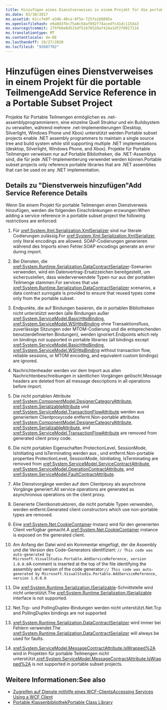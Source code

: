 ```yaml
---
title: Hinzufügen eines Dienstverweises in einem Projekt für die portable Teilmenge
ms.date: 03/30/2017
ms.assetid: 61ccfe0f-a34b-40ca-8f5e-725fa1b8095e
ms.openlocfilehash: e9a0d3fbc75a8c64af892f74acedfc41dc115da3
ms.sourcegitcommit: 279fb6e8d515df51676528a7424a1df2f0917116
ms.translationtype: MT
ms.contentlocale: de-DE
ms.lasthandoff: 10/27/2020
ms.locfileid: "92687702"
---
```

# <a name="add-service-reference-in-a-portable-subset-project"></a><span data-ttu-id="7feb4-102">Hinzufügen eines Dienstverweises in einem Projekt für die portable Teilmenge</span><span class="sxs-lookup"><span data-stu-id="7feb4-102">Add Service Reference in a Portable Subset Project</span></span>

<span data-ttu-id="7feb4-103">Projekte für Portable Teilmengen ermöglichen es .net-assemblyprogrammierern, eine einzelne Quell Struktur und ein Buildsystem zu verwalten, während mehrere .net-Implementierungen (Desktop, Silverlight, Windows Phone und Xbox) unterstützt werden.</span><span class="sxs-lookup"><span data-stu-id="7feb4-103">Portable subset projects enable .NET assembly programmers to maintain a single source tree and build system while still supporting multiple .NET implementations (desktop, Silverlight, Windows Phone, and Xbox).</span></span> <span data-ttu-id="7feb4-104">Projekte für Portable Teilmengen verweisen nur auf Portable Bibliotheken, die .NET-Assemblys sind, die für jede .NET-Implementierung verwendet werden können.</span><span class="sxs-lookup"><span data-stu-id="7feb4-104">Portable subset projects only reference portable libraries that are .NET assemblies that can be used on any .NET implementation.</span></span>
  
## <a name="add-service-reference-details"></a><span data-ttu-id="7feb4-105">Details zu "Dienstverweis hinzufügen"</span><span class="sxs-lookup"><span data-stu-id="7feb4-105">Add Service Reference Details</span></span>  
 <span data-ttu-id="7feb4-106">Wenn Sie einem Projekt für portable Teilmengen einen Dienstverweis hinzufügen, werden die folgenden Einschränkungen erzwungen:</span><span class="sxs-lookup"><span data-stu-id="7feb4-106">When adding a service reference in a portable subset project the following restrictions are enforced:</span></span>  
  
1. <span data-ttu-id="7feb4-107">Für <xref:System.Xml.Serialization.XmlSerializer> sind nur literale Codierungen zulässig.</span><span class="sxs-lookup"><span data-stu-id="7feb4-107">For <xref:System.Xml.Serialization.XmlSerializer>, only literal encodings are allowed.</span></span> <span data-ttu-id="7feb4-108">SOAP-Codierungen generieren während des Imports einen Fehler.</span><span class="sxs-lookup"><span data-stu-id="7feb4-108">SOAP encodings generate an error during import.</span></span>  
  
2. <span data-ttu-id="7feb4-109">Bei Diensten, die <xref:System.Runtime.Serialization.DataContractSerializer>-Szenarien verwenden, wird ein Datenvertrag-Ersatzzeichen bereitgestellt, um sicherzustellen, dass wiederverwendete Typen nur aus der portablen Teilmenge stammen.</span><span class="sxs-lookup"><span data-stu-id="7feb4-109">For services that use <xref:System.Runtime.Serialization.DataContractSerializer> scenarios, a data contract surrogate is provided to ensure that reused types come only from the portable subset.</span></span>  
  
3. <span data-ttu-id="7feb4-110">Endpunkte, die auf Bindungen basieren, die in portablen Bibliotheken nicht unterstützt werden (alle Bindungen außer <xref:System.ServiceModel.BasicHttpBinding>, <xref:System.ServiceModel.WSHttpBinding> ohne Transaktionsfluss, zuverlässige Sitzungen oder MTOM-Codierung und die entsprechenden benutzerdefinierten Bindungen), werden ignoriert.</span><span class="sxs-lookup"><span data-stu-id="7feb4-110">Endpoints which rely on bindings not supported in portable libraries (all bindings except <xref:System.ServiceModel.BasicHttpBinding>, <xref:System.ServiceModel.WSHttpBinding> without transaction flow, reliable sessions, or MTOM encoding, and equivalent custom bindings) are ignored.</span></span>  
  
4. <span data-ttu-id="7feb4-111">Nachrichtenheader werden vor dem Import aus allen Nachrichtenbeschreibungen in sämtlichen Vorgängen gelöscht.</span><span class="sxs-lookup"><span data-stu-id="7feb4-111">Message headers are deleted from all message descriptions in all operations before import.</span></span>  
  
5. <span data-ttu-id="7feb4-112">Die nicht portablen Attribute <xref:System.ComponentModel.DesignerCategoryAttribute>, <xref:System.SerializableAttribute> und <xref:System.ServiceModel.TransactionFlowAttribute> werden aus generiertem Clientproxycode entfernt.</span><span class="sxs-lookup"><span data-stu-id="7feb4-112">Non-portable attributes <xref:System.ComponentModel.DesignerCategoryAttribute>, <xref:System.SerializableAttribute>, and <xref:System.ServiceModel.TransactionFlowAttribute> are removed from generated client proxy code.</span></span>  
  
6. <span data-ttu-id="7feb4-113">Die nicht portablen Eigenschaften ProtectionLevel, SessionMode, IsInitiating und IsTerminating werden aus ,  und  entfernt.</span><span class="sxs-lookup"><span data-stu-id="7feb4-113">Non-portable properties ProtectionLevel, SessionMode, IsInitiating, IsTerminating are removed from <xref:System.ServiceModel.ServiceContractAttribute>, <xref:System.ServiceModel.OperationContractAttribute>, and <xref:System.ServiceModel.FaultContractAttribute>.</span></span>  
  
7. <span data-ttu-id="7feb4-114">Alle Dienstvorgänge werden auf dem Clientproxy als asynchrone Vorgänge generiert.</span><span class="sxs-lookup"><span data-stu-id="7feb4-114">All service operations are generated as asynchronous operations on the client proxy.</span></span>  
  
8. <span data-ttu-id="7feb4-115">Generierte Clientkonstruktoren, die nicht portable Typen verwenden, werden entfernt.</span><span class="sxs-lookup"><span data-stu-id="7feb4-115">Generated client constructors which use non-portable types are removed.</span></span>  
  
9. <span data-ttu-id="7feb4-116">Eine <xref:System.Net.CookieContainer>-Instanz wird für den generierten Client verfügbar gemacht.</span><span class="sxs-lookup"><span data-stu-id="7feb4-116">A <xref:System.Net.CookieContainer> instance is exposed on the generated client.</span></span>  
  
10. <span data-ttu-id="7feb4-117">Am Anfang der Datei wird ein Kommentar eingefügt, der die Assembly und die Version des Code-Generators identifiziert: `// This code was auto-generated by Microsoft.VisualStudio.Portable.AddServiceReference, version 1.0.0.0`</span><span class="sxs-lookup"><span data-stu-id="7feb4-117">A comment is inserted at the top of the file identifying the assembly and version of the code generator:`// This code was auto-generated by Microsoft.VisualStudio.Portable.AddServiceReference, version 1.0.0.0`</span></span>  
  
11. <span data-ttu-id="7feb4-118">Die <xref:System.Runtime.Serialization.ISerializable>-Schnittstelle wird nicht unterstützt.</span><span class="sxs-lookup"><span data-stu-id="7feb4-118">The <xref:System.Runtime.Serialization.ISerializable> interface is not supported.</span></span>  
  
12. <span data-ttu-id="7feb4-119">Net.Tcp- und PollingDuplex-Bindungen werden nicht unterstützt.</span><span class="sxs-lookup"><span data-stu-id="7feb4-119">Net.Tcp and PollingDuplex bindings are not supported</span></span>  
  
13. <span data-ttu-id="7feb4-120"><xref:System.Runtime.Serialization.DataContractSerializer> wird immer bei Fehlern verwendet.</span><span class="sxs-lookup"><span data-stu-id="7feb4-120">The <xref:System.Runtime.Serialization.DataContractSerializer> will always be used for faults.</span></span>  
  
14. <span data-ttu-id="7feb4-121"><xref:System.ServiceModel.MessageContractAttribute.IsWrapped%2A> wird in Projekten für portable Teilmengen nicht unterstützt.</span><span class="sxs-lookup"><span data-stu-id="7feb4-121"><xref:System.ServiceModel.MessageContractAttribute.IsWrapped%2A> is not supported in portable subset projects.</span></span>  
  
## <a name="see-also"></a><span data-ttu-id="7feb4-122">Weitere Informationen:</span><span class="sxs-lookup"><span data-stu-id="7feb4-122">See also</span></span>

- [<span data-ttu-id="7feb4-123">Zugreifen auf Dienste mithilfe eines WCF-Clients</span><span class="sxs-lookup"><span data-stu-id="7feb4-123">Accessing Services Using a WCF Client</span></span>](accessing-services-using-a-wcf-client.md)
- [<span data-ttu-id="7feb4-124">Portable Klassenbibliothek</span><span class="sxs-lookup"><span data-stu-id="7feb4-124">Portable Class Library</span></span>](../cross-platform/portable-class-library.md)
